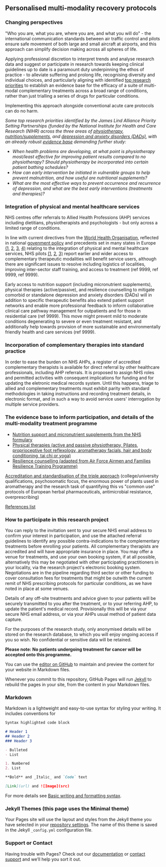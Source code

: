 ## Personalised multi-modality recovery protocols

### Changing perspectives
"Who you are, what you are, where you are, and what you will do" - the international communication standards between air traffic control and pilots ensure safe movement of both large and small aircraft at airports, and this approach can simplify decision making across all spheres of life. 

Applying professional discretion to interpret trends and analyse research data and suggest or participate in research towards keeping clinical guidelines up to date is a paramount duty underpinning the ethos of practice - to alleviate suffering and prolong life, recognising diversity and individual choices, and particularly aligning with identified [top research priorities](https://www.pmmrp.github.io) to establish an evidence base for the efficacy of a suite of multi-modal complementary treatments across a broad range of conditions, rather than just trialling a series of drugs for particular conditions. 

Implementing this approach alongside conventional acute care protocols can do no harm.

*Some top research priorities identified by the James Lind Alliance Priority Setting Partnerships (funded by the National Institute for Health and Care Research (NIHR) across the three areas of [physiotherapy](https://www.jla.nihr.ac.uk/priority-setting-partnerships/physiotherapy/Physiotherapy-top-10-priorities.htm), [nutrition/supplements](https://www.jla.nihr.ac.uk/priority-setting-partnerships/nutritional-screening-and-malnutrition/top-10.htm), and [depression and anxiety disorders (DADs)](https://www.jla.nihr.ac.uk/priority-setting-partnerships/depression/top-10-priorities/), with an already robust [evidence base](https://www.pmmrp.github.io) demanding further study:*  
- *When health problems are developing, at what point is physiotherapy most/least effective for improving patient results compared to no physiotherapy? Should physiotherapy be incorporated into certain patient bathing schedules?* 
- *How can early intervention be initiated in vulnerable groups to help prevent malnutrition, and how useful are nutritional supplements?* 
- *What are the most effective ways to prevent occurrence and recurrence of depression, and what are the best early interventions (treatments and therapies)?*

### Integration of physical and mental healthcare services 
NHS centres offer referrals to Allied Health Professions (AHP) services including dietitians, physiotherapists and psychologists - but only across a limited range of conditions.  

In line with current directives from the [World Health Organisation](https://www.pmmrp.github.io), reflected in national [govenment policy](https://www.pmmrp.github.io) and precedents set in many states in Europe [(1](https://www.usz.ch/en/clinic/complementary-and-integrative-medicine/research/cochrane-complementary-medicine-switzerland/), [2](https://psychosomatik.charite.de/), [3](https://www.klinikum.uni-heidelberg.de/zentrum-fuer-innere-medizin-medizin-klinik/klinik-fuer-allgemeine-innere-medizin-und-psychosomatik), [4)](https://www.klinikum-bochum.de/klinik-blankenstein/standort.html) relating to the integration of physical and mental healthcare services, NHS pilots [(1](https://www.uclh.nhs.uk/our-services/our-hospitals/royal-london-hospital-integrated-medicine/world-health-organization-collaborating-centre-integrative-medicine), [2](https://www.nhsggc.scot/hospitals-services/our-hospitals/gartnavel-general/nhs-centre-for-integrative-care/), [3)](https://cpmh.csp.org.uk/system/files/documents/2019-12/mental-and-physical-health-practical-ideas-q-lab-and-mind-november-2019-3.pdf) report earlier and wider access to complementary therapeutic modalities will benefit service users, although there are significant issues to resolve including logistics of localities, improving inter-sector staff training, and access to treatment (ref 9999, ref 9999, ref 9999). 

Early access to nutrition support (including micronutrient supplements), physical therapies (active/passive), and resilience counselling to mitigate comorbid or standalone depression and anxiety disorders (DADs) will in addition to specific therapeutic benefits also extend patient support networks and enable more professional feedback to inform collaborative clinical care pathway management for outpatients and for those in residential care (ref 9999). This move might prevent mild to moderate conditions degenerating to severe or even treatment resistant, and additionally help towards provision of more sustainable and environmentally friendly health and care services (ref 9999).

### Incorporation of complementary therapies into standard practice 
In order to ease the burden on NHS AHPs, a register of accredited complementary therapists is available for direct referral by other healthcare professionals, including AHP referrals. It is proposed to assign NHS roles and permitted activities with consequent implications for funding and for updating the eletronic medical records system. Until this happens, triage to allied and complementary treatments must exhibit parity with standard methodologies in taking instructions and recording treatment details, in electronic format, and in such a way to avoid service users' interrogation by multiple service providers. 

### The evidence base to inform participation, and details of the multi-modality treatment programme
- [Nutrition support and micronutrient supplements from the NHS formulary](https://www.pmmrp.github.io)
- [Physical therapies (active and passive physiotherapy, Pilates, proprioceptive foot reflexology, aromatherapy facials, hair and body conditioning, tai chi or yoga)](https://www.pmmrp.github.io)
- [Resilience counselling (adapted from Air Force Airmen and Families Resilience Training Programme)](https://www.pmmrp.github.io)

 [Accreditation and standardisation of the triple approach](https://www.pmmrp.github.io) (college/university qualifications, psychosomatic focus, the enormous power of plants used in aromatherapy and the research task of quantifying this vs "common use" protocols of European herbal pharmaceuticals, antimicrobial resistance, overprescribing)
 
[References list](https://www.pmmrp.github.io) 

### How to participate in this research project
You can reply to the invitation sent to your secure NHS email address to confirm your interest in participation, and use the attached referral guidelines to identify any possible contra-indications to the complementary treatments before enrolling your patients. All complementary therapists are accredited and will have appropriate insurance in place. You may offer a venue for treatments, and use your own booking system, if at all possible, alternatively this may be negotiated with other participating practitioners in your locality, via the research project's electronic booking system. Negotiations are in the pipeline regarding third sector or other funding to cover consultation fees for treatments that might be outwith the current remit of NHS prescribing protocols for particular conditions, as we have noted in place at some venues. 

Details of any off-site treatments and advice given to your patients will be securely transmitted to you after the treatment, or to your referring AHP, to update the patient's medical record. Provisionally this will be via your secure NHS email address, or via your AHPs usual method of patient data capture. 

For the purposes of the research study, only anonymised details will be stored on the research database, to which you will enjoy ongoing access if you so wish. No confidential or sensitive data will be retained.

**Please note: No patients undergoing treatment for cancer will be accepted onto this programme.**

You can use the [editor on GitHub](https://github.com/pmmrp/pmmrp.github.io/edit/main/README.md) to maintain and preview the content for your website in Markdown files.

Whenever you commit to this repository, GitHub Pages will run [Jekyll](https://jekyllrb.com/) to rebuild the pages in your site, from the content in your Markdown files.

### Markdown

Markdown is a lightweight and easy-to-use syntax for styling your writing. It includes conventions for

```markdown
Syntax highlighted code block

# Header 1
## Header 2
### Header 3

- Bulleted
- List

1. Numbered
2. List

**Bold** and _Italic_ and `Code` text

[Link](url) and ![Image](src)
```

For more details see [Basic writing and formatting syntax](https://docs.github.com/en/github/writing-on-github/getting-started-with-writing-and-formatting-on-github/basic-writing-and-formatting-syntax).

### Jekyll Themes  (this page uses the Minimal theme)

Your Pages site will use the layout and styles from the Jekyll theme you have selected in your [repository settings](https://github.com/pmmrp/pmmrp.github.io/settings/pages). The name of this theme is saved in the Jekyll `_config.yml` configuration file.

### Support or Contact

Having trouble with Pages? Check out our [documentation](https://docs.github.com/categories/github-pages-basics/) or [contact support](https://support.github.com/contact) and we’ll help you sort it out.
